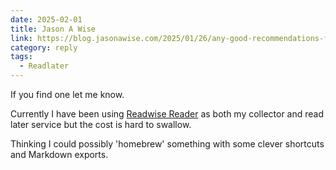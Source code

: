 ```yaml
---
date: 2025-02-01
title: Jason A Wise
link: https://blog.jasonawise.com/2025/01/26/any-good-recommendations-for-a.html
category: reply
tags:
  - Readlater
---
```


If you find one let me know.

Currently I have been using [Readwise Reader](https://readwise.io/read) as both my collector and read later service but the cost is hard to swallow.

Thinking I could possibly 'homebrew' something with some clever shortcuts and Markdown exports.
